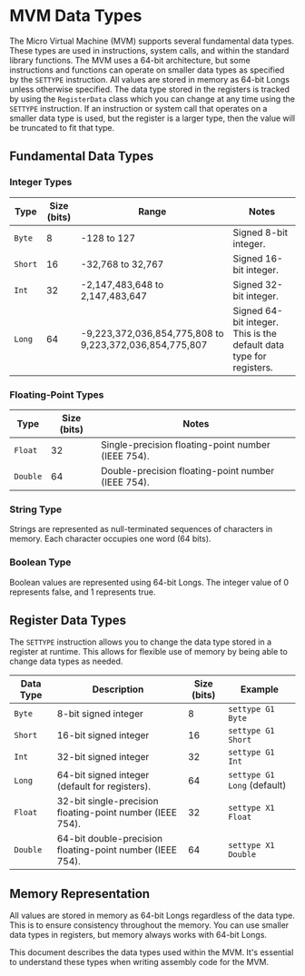 # MVM Data Types

The Micro Virtual Machine (MVM) supports several fundamental data types. These types are used in instructions, system
calls, and within the standard library functions. The MVM uses a 64-bit architecture, but some instructions and
functions can operate on smaller data types as specified by the `SETTYPE` instruction. All values are stored in memory
as 64-bit Longs unless otherwise specified. The data type stored in the registers is tracked by using the `RegisterData`
class which you can change at any time using the `SETTYPE` instruction. If an instruction or system call that operates
on a smaller data type is used, but the register is a larger type, then the value will be truncated to fit that type.

## Fundamental Data Types

### Integer Types

| Type    | Size (bits) | Range                                                   | Notes                                                                |
|---------|-------------|---------------------------------------------------------|----------------------------------------------------------------------|
| `Byte`  | 8           | -128 to 127                                             | Signed 8-bit integer.                                                |
| `Short` | 16          | -32,768 to 32,767                                       | Signed 16-bit integer.                                               |
| `Int`   | 32          | -2,147,483,648 to 2,147,483,647                         | Signed 32-bit integer.                                               |
| `Long`  | 64          | -9,223,372,036,854,775,808 to 9,223,372,036,854,775,807 | Signed 64-bit integer.  This is the default data type for registers. |

### Floating-Point Types

| Type     | Size (bits) | Notes                                              |
|----------|-------------|----------------------------------------------------|
| `Float`  | 32          | Single-precision floating-point number (IEEE 754). |
| `Double` | 64          | Double-precision floating-point number (IEEE 754). |

### String Type

Strings are represented as null-terminated sequences of characters in memory. Each character occupies one word (64
bits).

### Boolean Type

Boolean values are represented using 64-bit Longs. The integer value of 0 represents false, and 1 represents true.

## Register Data Types

The `SETTYPE` instruction allows you to change the data type stored in a register at runtime. This allows for flexible
use of memory by being able to change data types as needed.

| Data Type | Description                                                                             | Size (bits) | Example                                             |
|-----------|-----------------------------------------------------------------------------------------|-------------|-----------------------------------------------------|
| `Byte`    | 8-bit signed integer                                                                    | 8           | `settype G1 Byte`                                   |
| `Short`   | 16-bit signed integer                                                                   | 16          | `settype G1 Short`                                  |
| `Int`     | 32-bit signed integer                                                                   | 32          | `settype G1 Int`                                    |
| `Long`    | 64-bit signed integer (default for registers).                                          | 64          | `settype G1 Long` (default)                         |
| `Float`   | 32-bit single-precision floating-point number (IEEE 754).                               | 32          | `settype X1 Float`                                  |
| `Double`  | 64-bit double-precision floating-point number (IEEE 754).                               | 64          | `settype X1 Double`                                 |

## Memory Representation

All values are stored in memory as 64-bit Longs regardless of the data type. This is to ensure consistency throughout
the memory. You can use smaller data types in registers, but memory always works with 64-bit Longs.

This document describes the data types used within the MVM. It's essential to understand these types when writing
assembly code for the MVM. 


